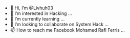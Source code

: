 - 👋 Hi, I’m @Livhuh03
- 👀 I’m interested in Hacking ...
- 🌱 I’m currently learning ...
- 💞️ I’m looking to collaborate on System Hack ...
- 📫 How to reach me Facebook Mohamed Rafi Ferris ...

<!---
Livhuh03/Livhuh03 is a ✨ special ✨ repository because its `README.md` (this file) appears on your GitHub profile.
You can click the Preview link to take a look at your changes.
--->
